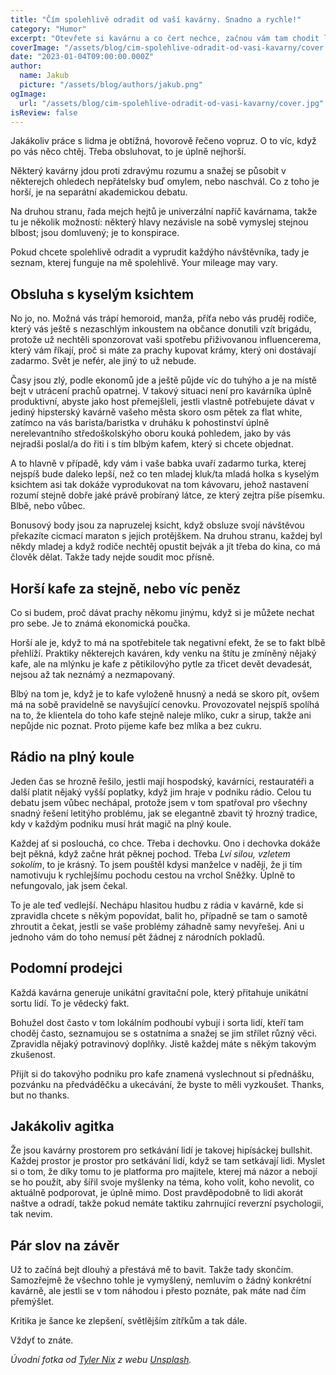 ```yaml
---
title: "Čím spolehlivě odradit od vaší kavárny. Snadno a rychle!"
category: "Humor"
excerpt: "Otevřete si kavárnu a co čert nechce, začnou vám tam chodit lidi. Pruděj, furt něco chtěj (nejčastěji kafe) a je nutný s tim něco udělat. Pokud chcete, aby vaše kavárna odrazovala co nejvíc zákazníku, vy jste co nejrychleji zkrachovali, museli zavřít, upadli do dluhů a zemřeli na mor a neštovice... Tady je návod. Nikdy to nebylo tak rychlé a jednoduché. Jinými slovy: občas mě něco v nějaký kavárně děsně naštve a je občas nutný dát emocím průchod kreativní činností, třeba psaním blogísku. Tento text slouží pouze pro pobavení."
coverImage: "/assets/blog/cim-spolehlive-odradit-od-vasi-kavarny/cover.jpg"
date: "2023-01-04T09:00:00.000Z"
author:
  name: Jakub
  picture: "/assets/blog/authors/jakub.png"
ogImage:
  url: "/assets/blog/cim-spolehlive-odradit-od-vasi-kavarny/cover.jpg"
isReview: false
---
```


Jakákoliv práce s lidma je obtížná, hovorově řečeno vopruz. O to víc, když po vás něco chtěj. Třeba obsluhovat, to je úplně nejhorší.

Některý kavárny jdou proti zdravýmu rozumu a snažej se působit v některejch ohledech nepřátelsky buď omylem, nebo naschvál. Co z toho je horší, je na separátní akademickou debatu.

Na druhou stranu, řada mejch hejtů je univerzální napříč kavárnama, takže tu je několik možností: některý hlavy nezávisle na sobě vymyslej stejnou blbost; jsou domluvený; je to konspirace.

Pokud chcete spolehlivě odradit a vyprudit každýho návštěvníka, tady je seznam, kterej funguje na mě spolehlivě. Your mileage may vary.

## Obsluha s kyselým ksichtem

No jo, no. Možná vás trápí hemoroid, manža, příťa nebo vás pruděj rodiče, který vás ještě s nezaschlým inkoustem na občance donutili vzít brigádu, protože už nechtěli sponzorovat vaši spotřebu přiživovanou influencerema, který vám říkají, proč si máte za prachy kupovat krámy, který oni dostávají zadarmo. Svět je nefér, ale jiný to už nebude.

Časy jsou zlý, podle ekonomů jde a ještě půjde víc do tuhýho a je na místě bejt v utrácení prachů opatrnej. V takový situaci není pro kavárníka úplně produktivní, abyste jako host přemejšleli, jestli vlastně potřebujete dávat v jediný hipsterský kavárně vašeho města skoro osm pětek za flat white, zatímco na vás barista/baristka v druháku k pohostinství úplně nerelevantního středoškolskýho oboru kouká pohledem, jako by vás nejradši poslal/a do řiti i s tím blbým kafem, který si chcete objednat.

A to hlavně v případě, kdy vám i vaše babka uvaří zadarmo turka, kterej nejspíš bude daleko lepší, než co ten mladej kluk/ta mladá holka s kyselým ksichtem asi tak dokáže vyprodukovat na tom kávovaru, jehož nastavení rozumí stejně dobře jaké právě probíraný látce, ze který zejtra píše písemku. Blbě, nebo vůbec.

Bonusový body jsou za napruzelej ksicht, když obsluze svojí návštěvou překazíte cicmací maraton s jejich protějškem. Na druhou stranu, každej byl někdy mladej a když rodiče nechtěj opustit bejvák a jít třeba do kina, co má člověk dělat. Takže tady nejde soudit moc přísně.

## Horší kafe za stejně, nebo víc peněz

Co si budem, proč dávat prachy někomu jinýmu, když si je můžete nechat pro sebe. Je to známá ekonomická poučka.

Horší ale je, když to má na spotřebitele tak negativní efekt, že se to fakt blbě přehlíží. Praktiky některejch kaváren, kdy venku na štítu je zmíněný nějaký kafe, ale na mlýnku je kafe z pětikilovýho pytle za třicet devět devadesát, nejsou až tak neznámý a nezmapovaný.

Blbý na tom je, když je to kafe vyloženě hnusný a nedá se skoro pít, ovšem má na sobě pravidelně se navyšující cenovku. Provozovatel nejspíš spolíhá na to, že klientela do toho kafe stejně naleje mlíko, cukr a sirup, takže ani nepůjde nic poznat. Proto pijeme kafe bez mlíka a bez cukru.

## Rádio na plný koule

Jeden čas se hrozně řešilo, jestli mají hospodský, kavárníci, restauratéři a další platit nějaký vyšší poplatky, když jim hraje v podniku rádio. Celou tu debatu jsem vůbec nechápal, protože jsem v tom spatřoval pro všechny snadný řešení letitýho problému, jak se elegantně zbavit tý hrozný tradice, kdy v každým podniku musí hrát magič na plný koule.

Každej ať si poslouchá, co chce. Třeba i dechovku. Ono i dechovka dokáže bejt pěkná, když začne hrát pěknej pochod. Třeba _Lví silou, vzletem sokolím_, to je krásný. To jsem pouštěl kdysi manželce v naději, že ji tím namotivuju k rychlejšímu pochodu cestou na vrchol Sněžky. Úplně to nefungovalo, jak jsem čekal.

To je ale teď vedlejší. Nechápu hlasitou hudbu z rádia v kavárně, kde si zpravidla chcete s někým popovídat, balit ho, případně se tam o samotě zhroutit a čekat, jestli se vaše problémy záhadně samy nevyřešej. Ani u jednoho vám do toho nemusí pět žádnej z národních pokladů.

## Podomní prodejci

Každá kavárna generuje unikátní gravitační pole, který přitahuje unikátní sortu lidí. To je vědecký fakt.

Bohužel dost často v tom lokálním podhoubí vybují i sorta lidí, kteří tam choděj často, seznamujou se s ostatníma a snažej se jim střílet různý věci. Zpravidla nějaký potravinový doplňky. Jistě každej máte s někým takovým zkušenost.

Přijít si do takovýho podniku pro kafe znamená vyslechnout si přednášku, pozvánku na předváděčku a ukecávání, že byste to měli vyzkoušet. Thanks, but no thanks.

## Jakákoliv agitka

Že jsou kavárny prostorem pro setkávání lidí je takovej hipísáckej bullshit. Každej prostor je prostor pro setkávání lidí, když se tam setkávají lidi. Myslet si o tom, že díky tomu to je platforma pro majitele, kterej má názor a nebojí se ho použít, aby šířil svoje myšlenky na téma, koho volit, koho nevolit, co aktuálně podporovat, je úplně mimo. Dost pravděpodobně to lidi akorát naštve a odradí, takže pokud nemáte taktiku zahrnující reverzní psychologii, tak nevim.

## Pár slov na závěr

Už to začíná bejt dlouhý a přestává mě to bavit. Takže tady skončím. Samozřejmě že všechno tohle je vymyšlený, nemluvím o žádný konkrétní kavárně, ale jestli se v tom náhodou i přesto poznáte, pak máte nad čím přemýšlet.

Kritika je šance ke zlepšení, světlějším zítřkům a tak dále.

Vždyť to znáte.

_Úvodní fotka od [Tyler Nix](https://unsplash.com/@nixcreative?utm_source=unsplash&utm_medium=referral&utm_content=creditCopyText) z webu [Unsplash](https://unsplash.com/photos/YVdhzpHD7E8?utm_source=unsplash&utm_medium=referral&utm_content=creditCopyText)._
